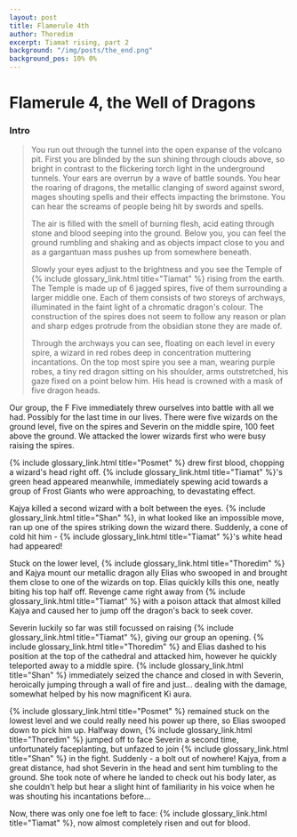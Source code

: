 ```yaml
---
layout: post
title: Flamerule 4th
author: Thoredim
excerpt: Tiamat rising, part 2
background: "/img/posts/the_end.png"
background_pos: 10% 0%
---
```


# Flamerule 4, the Well of Dragons

### Intro

> You run out through the tunnel into the open expanse of the volcano pit. First
> you are blinded by the sun shining through clouds above, so bright in contrast
> to the flickering torch light in the underground tunnels. Your ears are overrun
> by a wave of battle sounds. You hear the roaring of dragons, the metallic
> clanging of sword against sword, mages shouting spells and their effects
> impacting the brimstone. You can hear the screams of people being hit by swords
> and spells.
>
> The air is filled with the smell of burning flesh, acid eating through stone and
> blood seeping into the ground. Below you, you can feel the ground rumbling and
> shaking and as objects impact close to you and as a gargantuan mass pushes up
> from somewhere beneath.
>
> Slowly your eyes adjust to the brightness and you see the Temple of {% include glossary_link.html title="Tiamat" %}
> rising from the earth. The Temple is made up of 6 jagged spires, five of them
> surrounding a larger middle one. Each of them consists of two storeys of
> archways, illuminated in the faint light of a chromatic dragon's colour. The
> construction of the spires does not seem to follow any reason or plan and sharp
> edges protrude from the obsidian stone they are made of.
>
> Through the archways you can see, floating on each level in every spire, a
> wizard in red robes deep in concentration muttering incantations. On the top
> most spire you see a man, wearing purple robes, a tiny red dragon sitting on his
> shoulder, arms outstretched, his gaze fixed on a point below him. His head is
> crowned with a mask of five dragon heads.

Our group, the F Five immediately threw ourselves into battle with all we had.
Possibly for the last time in our lives. There were five wizards on the ground
level, five on the spires and Severin on the middle spire, 100 feet above the
ground. We attacked the lower wizards first who were busy raising the spires.

{% include glossary_link.html title="Posmet" %} drew first blood, chopping a wizard's head right off. {% include glossary_link.html title="Tiamat" %}'s green head
appeared meanwhile, immediately spewing acid towards a group of Frost Giants who
were approaching, to devastating effect.

Kajya killed a second wizard with a bolt between the eyes. {% include glossary_link.html title="Shan" %}, in what looked
like an impossible move, ran up one of the spires striking down the wizard
there. Suddenly, a cone of cold hit him - {% include glossary_link.html title="Tiamat" %}'s white head had appeared!

Stuck on the lower level, {% include glossary_link.html title="Thoredim" %} and Kajya mount our metallic dragon ally
Elias who swooped in and brought them close to one of the wizards on top. Elias
quickly kills this one, neatly biting his top half off. Revenge came right away
from {% include glossary_link.html title="Tiamat" %} with a poison attack that almost killed Kajya and caused her to jump
off the dragon's back to seek cover.

Severin luckily so far was still focussed on raising {% include glossary_link.html title="Tiamat" %}, giving our group an
opening. {% include glossary_link.html title="Thoredim" %} and Elias dashed to his position at the top of the cathedral
and attacked him, however he quickly teleported away to a middle spire. {% include glossary_link.html title="Shan" %}
immediately seized the chance and closed in with Severin, heroically jumping
through a wall of fire and just... dealing with the damage, somewhat helped by
his now magnificent Ki aura.

{% include glossary_link.html title="Posmet" %} remained stuck on the lowest level and we could really need his power up
there, so Elias swooped down to pick him up. Halfway down, {% include glossary_link.html title="Thoredim" %} jumped off
to face Severin a second time, unfortunately faceplanting, but unfazed to join
{% include glossary_link.html title="Shan" %} in the fight. Suddenly - a bolt out of nowhere! Kajya, from a great
distance, had shot Severin in the head and sent him tumbling to the ground. She
took note of where he landed to check out his body later, as she couldn't help
but hear a slight hint of familiarity in his voice when he was shouting his
incantations before...

Now, there was only one foe left to face: {% include glossary_link.html title="Tiamat" %}, now almost completely risen
and out for blood.

